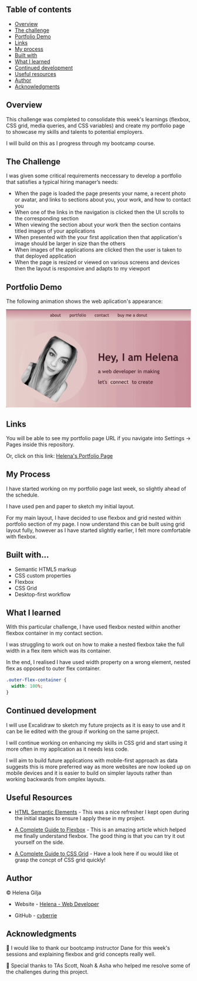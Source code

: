 ## Table of contents

- [Overview](#overview)
- [The challenge](#the-challenge)
- [Portfolio Demo](#portfolio-demo)
- [Links](#links)
- [My process](#my-process)
- [Built with](#built-with)
- [What I learned](#what-i-learned)
- [Continued development](#continued-development)
- [Useful resources](#useful-resources)
- [Author](#author)
- [Acknowledgments](#acknowledgments)

## Overview

This challenge was completed to consolidate this week's learnings (flexbox, CSS grid, media queries, and CSS variables) and create my portfolio page to showcase my skills and talents to potential employers.

I will build on this as I progress through my bootcamp course.

## The Challenge

I was given some critical requirements neccessary to develop a portfolio that satisfies a typical hiring manager’s needs:

- When the page is loaded the page presents your name, a recent photo or avatar, and links to sections about you, your work, and how to contact you
- When one of the links in the navigation is clicked then the UI scrolls to the corresponding section
- When viewing the section about your work then the section contains titled images of your applications
- When presented with the your first application then that application's image should be larger in size than the others
- When images of the applications are clicked then the user is taken to that deployed application
- When the page is resized or viewed on various screens and devices then the layout is responsive and adapts to my viewport

## Portfolio Demo

The following animation shows the web aplication's appearance:

![portfolio demo](./images/portfolio-demo3.gif)

## Links

You will be able to see my portfolio page URL if you navigate into Settings → Pages inside this repository.

Or, click on this link: [Helena's Portfolio Page](https://cyberrie.github.io/helenagilja-portfolio/)

## My Process

I have started working on my portfolio page last week, so slightly ahead of the schedule.

I have used pen and paper to sketch my initial layout.

For my main layout, I have decided to use flexbox and grid nested within portfolio section of my page. I now understand this can be built using grid layout fully, however as I have started slightly earlier, I felt more comfortable with flexbox.

## Built with...

- Semantic HTML5 markup
- CSS custom properties
- Flexbox
- CSS Grid
- Desktop-first workflow

## What I learned

With this particular challenge, I have used flexbox nested within another flexbox container in my contact section.

I was struggling to work out on how to make a nested flexbox take the full width in a flex item which was its container.

In the end, I realised I have used width property on a wrong element, nested flex as opposed to outer flex container.

```css
.outer-flex-container {
  width: 100%;
}
```

## Continued development

I will use Excalidraw to sketch my future projects as it is easy to use and it can be lie edited with the group if working on the same project.

I will continue working on enhancing my skills in CSS grid and start using it more often in my application as it needs less code.

I will aim to build future applications with mobile-first approach as data suggests this is more preferred way as more websites are now looked up on mobile devices and it is easier to build on simpler layouts rather than working backwards from omplex layouts.

## Useful Resources

- [HTML Semantic Elements](https://www.w3schools.com/html/html5_semantic_elements.asp) - This was a nice refresher I kept open during the initial stages to ensure I apply these in my project.

- [A Complete Guide to Flexbox](https://css-tricks.com/snippets/css/a-guide-to-flexbox/) - This is an amazing article which helped me finally understand flexbox. The good thing is that you can try it out yourself on the side.

- [A Complete Guide to CSS Grid](https://css-tricks.com/snippets/css/complete-guide-grid/) - Have a look here if ou would like ot grasp the concpt of CSS grid quickly!

## Author

©️ Helena Gilja

- Website - [Helena - Web Developer](https://cyberrie.github.io/helenagilja-portfolio/)

- GitHub - [cyberrie](https://github.com/cyberrie)

## Acknowledgments

🌟 I would like to thank our bootcamp instructor Dane for this week's sessions and explaining flexbox and grid concepts really well.

🌟 Special thanks to TAs Scott, Noah & Asha who helped me resolve some of the challenges during this project.
